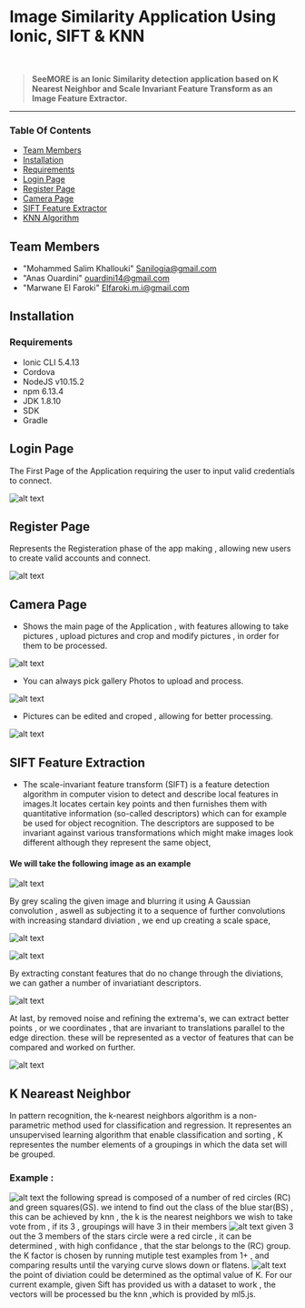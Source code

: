 # Image Similarity Application Using Ionic, SIFT & KNN
<br />
<blockquote>
  <b>SeeMORE is an Ionic Similarity detection application based on K Nearest Neighbor and Scale Invariant Feature Transform as an Image Feature Extractor.</b>
</blockquote>
<hr>

### Table Of Contents
* [Team Members](#Team-Members)
* [Installation](#Installation)
* [Requirements](#Requirements)
* [Login Page](#Login-Page)
* [Register Page](#Register-Page)
* [Camera Page](#Camera-Page)
* [SIFT Feature Extractor](#SIFT-Feature-Extraction)
* [KNN Algorithm](#K-Nearest-Neighbor-Page)

## Team Members

* "Mohammed Salim Khallouki" Sanilogia@gmail.com
* "Anas Ouardini"            ouardini14@gmail.com
* "Marwane El Faroki"        Elfaroki.m.i@gmail.com

## Installation 

### Requirements

* Ionic CLI 5.4.13 
* Cordova 
* NodeJS v10.15.2
* npm 6.13.4
* JDK 1.8.10
* SDK
* Gradle

## Login Page
The First Page of the Application requiring the user to input valid credentials to connect.

![alt text](https://i.imgur.com/0MJFTAu.jpg)

## Register Page
Represents the Registeration phase of the app making , allowing new users to create valid accounts and connect.

![alt text](https://i.imgur.com/VOsGHhN.jpg)

## Camera Page
* Shows the main page of the Application , with features allowing to take pictures , upload pictures and crop and modify pictures , in order for them to be processed.

![alt text](https://i.imgur.com/2ifAHpZ.jpg)

* You can always pick gallery Photos to upload and process.

![alt text](https://i.imgur.com/pneMmOf.jpg)

* Pictures can be edited and croped , allowing for better processing.

![alt text](https://i.imgur.com/4LwMs2s.jpg)

## SIFT Feature Extraction

* The scale-invariant feature transform (SIFT) is a feature detection algorithm in computer vision to detect and describe local features in images.It locates certain key points and then furnishes them with quantitative information (so-called descriptors) which can for example be used for object recognition. The descriptors are supposed to be invariant against various transformations which might make images look different although they represent the same object, 
#### We will take the following image as an example
![alt text](https://i.imgur.com/AChs2aC.jpg)

By grey scaling the given image and blurring it using A Gaussian convolution , aswell as subjecting it to a sequence of further convolutions with increasing standard diviation , we end up creating a scale space, 

![alt text](https://i.imgur.com/C6dtwxF.png)

![alt text](https://i.imgur.com/pelbZy1.png)

By extracting constant features that do no change through the diviations, we can gather a number of invariatiant descriptors.

![alt text](https://i.imgur.com/elw30wY.png)

At last, by removed noise and refining the extrema's, we can extract better points , or we coordinates , that are invariant to translations parallel to the edge direction. these will be represented as a vector of features that can be compared and worked on further.

![alt text](https://i.imgur.com/EmUOf5X.png)

## K Neareast Neighbor

In pattern recognition, the k-nearest neighbors algorithm is a non-parametric method used for classification and regression. It representes an unsupervised learning algorithm that enable classification and sorting , K representes the number elements of a groupings in which the data set will be grouped.
### Example :
![alt text](https://www.analyticsvidhya.com/wp-content/uploads/2014/10/scenario1.png)
the following spread is composed of a number of red circles (RC) and green squares(GS).
we intend to find out the class of the blue star(BS) , this can be achieved by knn , the k is the nearest neighbors we wish to take vote from , if its 3 , groupings will have 3 in their members
![alt text](https://www.analyticsvidhya.com/wp-content/uploads/2014/10/scenario2.png)
given 3 out the 3 members of the stars circle were a red circle , it can be determined , with high confidance , that the star belongs to the (RC) group. the K factor is chosen by running mutiple test examples from 1+ , and comparing results until the varying curve slows down or flatens.
![alt text](https://www.analyticsvidhya.com/wp-content/uploads/2014/10/training-error.png)
the point of diviation could be determined as the optimal value of K.
For our current example, given Sift has provided us with a dataset to work , the vectors will be processed bu the knn ,which is provided by ml5.js.
